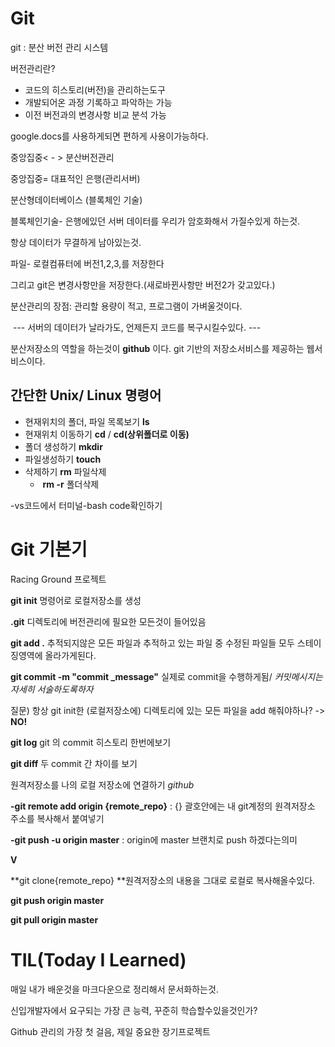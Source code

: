 # Git

git : 분산 버전 관리 시스템 

버전관리란? 

* 코드의 히스토리(버전)을 관리하는도구
* 개발되어온 과정 기록하고 파악하는 가능
* 이전 버전과의 변경사항 비교 분석 가능

google.docs를 사용하게되면 편하게 사용이가능하다.

중앙집중< - > 분산버전관리 

중앙집중= 대표적인 은행(관리서버)

분산형데이터베이스 (블록체인 기술)

블록체인기술- 은행에있던 서버 데이터를 우리가 암호화해서 가질수있게 하는것.

항상 데이터가 무결하게 남아있는것.

파일- 로컬컴퓨터에 버전1,2,3,를 저장한다

그리고 git은 변경사항만을 저장한다.(새로바뀐사항만 버전2가 갖고있다.)

분산관리의 장점: 관리할 용량이 적고, 프로그램이 가벼울것이다.

​		--- 서버의 데이터가 날라가도, 언제든지 코드를 복구시킬수있다. ---

분산저장소의 역할을 하는것이  **github** 이다. git 기반의 저장소서비스를 제공하는 웹서비스이다.



## 간단한 Unix/ Linux 명령어

* 현재위치의 폴더, 파일 목록보기 **ls**
* 현재위치 이동하기 **cd<path>** / **cd(상위폴더로 이동)**
* 폴더 생성하기 **mkdir<name>**
*  파일생성하기  **touch<name>**
* 삭제하기 **rm<name>** 파일삭제
  * ​		**rm -r<name>** 폴더삭제







-vs코드에서 터미널-bash code확인하기





# Git 기본기



Racing Ground 프로젝트

**git init** 명령어로 로컬저장소를 생성

**.git** 디렉토리에 버전관리에 필요한 모든것이 들어있음

**git add .**  추적되지않은 모든 파일과 추적하고 있는 파일 중 수정된 파일들 모두 스테이징영역에 올라가게된다.

**git commit -m "commit _message"**  실제로 commit을 수행하게됨/ *커밋메시지는 자세히 서술하도록하자*



질문) 항상 git init한 (로컬저장소에) 디렉토리에 있는 모든 파일을 add 해줘야하나? -> **NO!**

**git log** git 의 commit 히스토리 한번에보기

**git diff** 두 commit 간 차이를 보기



원격저장소를 나의 로컬 저장소에 연결하기  *github*

**-git remote add origin {remote_repo}** : {} 괄호안에는 내  git계정의 원격저장소 주소를 복사해서 붙여넣기

**-git push -u origin master** : origin에 master 브랜치로 push 하겠다는의미

 **V**





**git clone{remote_repo} **원격저장소의 내용을 그대로 로컬로 복사해올수있다.

**git push origin master**

**git pull origin master**





# TIL(Today I Learned)

매일 내가 배운것을 마크다운으로 정리해서 문서화하는것.

신입개발자에서 요구되는 가장 큰 능력, 꾸준히 학습할수있을것인가?

Github 관리의 가장 첫 걸음, 제일 중요한 장기프로젝트


